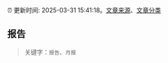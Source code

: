 :alarm_clock: 更新时间: 2025-03-31 15:41:18。[文章来源](/README.md)、[文章分类](/TAGS.md)

## 报告


> 关键字：`报告`、`月报`




